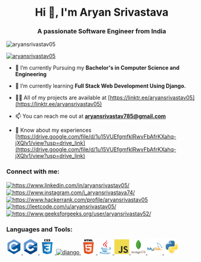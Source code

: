 
<h1 align="center">Hi 👋, I'm Aryan Srivastava</h1>
<h3 align="center">A passionate Software Engineer from India</h3>
<img width="400" align="right" src="https://png.pngtree.com/thumb_back/fh260/background/20250120/pngtree-a-cartoon-boy-wearing-glasses-and-hoodie-is-coding-on-his-image_16934156.jpg" alt="">

<p align="left">  <img src="https://komarev.com/ghpvc/?username=aryansrivastav05&label=Profile%20views&color=0e75b6&style=flat" alt="aryansrivastav05" /> </p>

<p align="left"> <a href="https://github.com/ryo-ma/github-profile-trophy"><img src="https://github-profile-trophy.vercel.app/?username=aryansrivastav05" alt="aryansrivastav05" /></a> </p>

- 🔭 I’m currently Pursuing my **Bachelor's in Computer Science and Engineering**

- 🌱 I’m currently learning **Full Stack Web Development Using Django.**

- 👨‍💻 All of my projects are available at [https://linktr.ee/aryansrivastav05](https://linktr.ee/aryansrivastav05)

- 📫 You can reach me out at **aryansrivastav785@gmail.com**

- 📄 Know about my experiences [https://drive.google.com/file/d/1u15VUEfgmfkIRwvFbAfrKXahq-jXQlv1/view?usp=drive_link](https://drive.google.com/file/d/1u15VUEfgmfkIRwvFbAfrKXahq-jXQlv1/view?usp=drive_link)

<h3 align="left">Connect with me:</h3>
<p align="left">
<a href="https://linkedin.com/in/https://www.linkedin.com/in/aryansrivastav05/" target="blank"><img align="center" src="https://raw.githubusercontent.com/rahuldkjain/github-profile-readme-generator/master/src/images/icons/Social/linked-in-alt.svg" alt="https://www.linkedin.com/in/aryansrivastav05/" height="30" width="40" /></a>
<a href="https://instagram.com/https://www.instagram.com/i_aryansrivastava74/" target="blank"><img align="center" src="https://raw.githubusercontent.com/rahuldkjain/github-profile-readme-generator/master/src/images/icons/Social/instagram.svg" alt="https://www.instagram.com/i_aryansrivastava74/" height="30" width="40" /></a>
<a href="https://www.hackerrank.com/https://www.hackerrank.com/profile/aryansrivastav05" target="blank"><img align="center" src="https://raw.githubusercontent.com/rahuldkjain/github-profile-readme-generator/master/src/images/icons/Social/hackerrank.svg" alt="https://www.hackerrank.com/profile/aryansrivastav05" height="30" width="40" /></a>
<a href="https://www.leetcode.com/https://leetcode.com/u/aryansrivastav05/" target="blank"><img align="center" src="https://raw.githubusercontent.com/rahuldkjain/github-profile-readme-generator/master/src/images/icons/Social/leet-code.svg" alt="https://leetcode.com/u/aryansrivastav05/" height="30" width="40" /></a>
<a href="https://auth.geeksforgeeks.org/user/https://www.geeksforgeeks.org/user/aryansrivastav52/" target="blank"><img align="center" src="https://raw.githubusercontent.com/rahuldkjain/github-profile-readme-generator/master/src/images/icons/Social/geeks-for-geeks.svg" alt="https://www.geeksforgeeks.org/user/aryansrivastav52/" height="30" width="40" /></a>
</p>

<h3 align="left">Languages and Tools:</h3>
<p align="left"> <a href="https://www.cprogramming.com/" target="_blank" rel="noreferrer"> <img src="https://raw.githubusercontent.com/devicons/devicon/master/icons/c/c-original.svg" alt="c" width="40" height="40"/> </a> <a href="https://www.w3schools.com/cpp/" target="_blank" rel="noreferrer"> <img src="https://raw.githubusercontent.com/devicons/devicon/master/icons/cplusplus/cplusplus-original.svg" alt="cplusplus" width="40" height="40"/> </a> <a href="https://www.w3schools.com/css/" target="_blank" rel="noreferrer"> <img src="https://raw.githubusercontent.com/devicons/devicon/master/icons/css3/css3-original-wordmark.svg" alt="css3" width="40" height="40"/> </a> <a href="https://www.djangoproject.com/" target="_blank" rel="noreferrer"> <img src="https://cdn.worldvectorlogo.com/logos/django.svg" alt="django" width="40" height="40"/> </a> <a href="https://www.w3.org/html/" target="_blank" rel="noreferrer"> <img src="https://raw.githubusercontent.com/devicons/devicon/master/icons/html5/html5-original-wordmark.svg" alt="html5" width="40" height="40"/> </a> <a href="https://www.java.com" target="_blank" rel="noreferrer"> <img src="https://raw.githubusercontent.com/devicons/devicon/master/icons/java/java-original.svg" alt="java" width="40" height="40"/> </a> <a href="https://developer.mozilla.org/en-US/docs/Web/JavaScript" target="_blank" rel="noreferrer"> <img src="https://raw.githubusercontent.com/devicons/devicon/master/icons/javascript/javascript-original.svg" alt="javascript" width="40" height="40"/> </a> <a href="https://www.mongodb.com/" target="_blank" rel="noreferrer"> <img src="https://raw.githubusercontent.com/devicons/devicon/master/icons/mongodb/mongodb-original-wordmark.svg" alt="mongodb" width="40" height="40"/> </a> <a href="https://www.mysql.com/" target="_blank" rel="noreferrer"> <img src="https://raw.githubusercontent.com/devicons/devicon/master/icons/mysql/mysql-original-wordmark.svg" alt="mysql" width="40" height="40"/> </a> <a href="https://www.python.org" target="_blank" rel="noreferrer"> <img src="https://raw.githubusercontent.com/devicons/devicon/master/icons/python/python-original.svg" alt="python" width="40" height="40"/> </a> </p>
